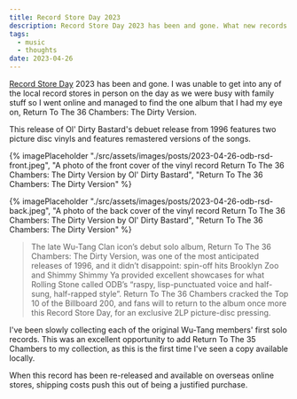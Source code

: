 ```yaml
---
title: Record Store Day 2023
description: Record Store Day 2023 has been and gone. What new records did I manage to add to my collection?
tags:
  - music
  - thoughts
date: 2023-04-26
---
```


[Record Store Day](https://recordstoreday.com/) 2023 has been and gone. I was unable to get into any of the local record stores in person on the day as we were busy with family stuff so I went online and managed to find the one album that I had my eye on, Return To The 36 Chambers: The Dirty Version. 

This release of Ol' Dirty Bastard's debuet release from 1996 features two picture disc vinyls and features remastered versions of the songs.

{% imagePlaceholder "./src/assets/images/posts/2023-04-26-odb-rsd-front.jpeg", "A photo of the front cover of the vinyl record Return To The 36 Chambers: The Dirty Version by Ol' Dirty Bastard", "Return To The 36 Chambers: The Dirty Version" %}

{% imagePlaceholder "./src/assets/images/posts/2023-04-26-odb-rsd-back.jpeg", "A photo of the back cover of the vinyl record Return To The 36 Chambers: The Dirty Version by Ol' Dirty Bastard", "Return To The 36 Chambers: The Dirty Version" %}

> The late Wu-Tang Clan icon’s debut solo album, Return To The 36 Chambers: The Dirty Version, was one of the most anticipated releases of 1996, and it didn’t disappoint: spin-off hits Brooklyn Zoo and Shimmy Shimmy Ya provided excellent showcases for what Rolling Stone called ODB’s “raspy, lisp-punctuated voice and half-sung, half-rapped style”. Return To The 36 Chambers cracked the Top 10 of the Billboard 200, and fans will to return to the album once more this Record Store Day, for an exclusive 2LP picture-disc pressing.

I've been slowly collecting each of the original Wu-Tang members' first solo records. This was an excellent opportunity to add Return To The 35 Chambers to my collection, as this is the first time I've seen a copy available locally. 

When this record has been re-released and available on overseas online stores, shipping costs push this out of being a justified purchase. 

